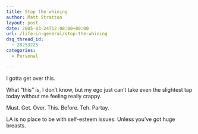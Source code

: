 ```yaml
---
title: Stop the whining
author: Matt Stratton
layout: post
date: 2005-03-24T12:08:00+00:00
url: /life-in-general/stop-the-whining
dsq_thread_id:
  - 28253225
categories:
  - Personal

---
```

I gotta get over this.

What &#8220;this&#8221; is, I don&#8217;t know, but my ego just can&#8217;t take even the slightest tap today without me feeling really crappy.

Must. Get. Over. This. Before. Teh. Partay.

LA is no place to be with self-esteem issues. Unless you&#8217;ve got huge breasts.